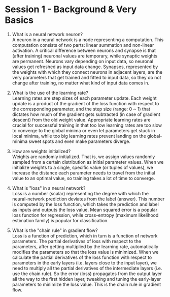 # Session 1 - Background & Very Basics

1. What is a neural network neuron?  
A neuron in a neural network is a node representing a computation. This computation consists of two parts: linear summation and non-linear activation. A critical difference between neurons and synapse is that (after training) neuronal values are temporary, while synaptic weights are permanent. Neurons vary depending on input data, so neuronal values get refreshed as input data change. Synapses, represented by the weights with which they connect neurons in adjacent layers, are the very parameters that get trained and fitted to input data, so they do not change after training, no matter what kind of input data comes in.

2. What is the use of the learning rate?  
Learning rates are step sizes of each parameter update. Each weight update is a product of the gradient of the loss function with respect to the corresponding parameter, and the step size (range: 0 ~ 1) that dictates how much of the gradient gets subtracted (in case of gradient descent) from the old weight value. Appropriate learning rates are crucial for successful training in that too low learning rates are too slow to converge to the global minima or even let parameters get stuck in local minima, while too big learning rates prevent landing on the global-minima sweet spots and even make parameters diverge.

3. How are weights initialized?  
Weights are randomly initialized. That is, we assign values randomly sampled from a certain distribution as initial parameter values. When we initialize weights to a single, specific value (or tuples of values), we increase the distance each parameter needs to travel from the initial value to an optimal value, so training takes a lot of time to converge.

4. What is "loss" in a neural network?  
Loss is a number (scalar) representing the degree with which the neural-network prediction deviates from the label (answer). This number is computed by the loss function, which takes the prediction and label as inputs and outputs the loss value. Mean squared error is a popular loss function for regression, while cross-entropy (maximum likelihood estimation family) is popular for classification.

5. What is the "chain rule" in gradient flow?  
Loss is a function of prediction, which in turn is a function of network parameters. The partial derivatives of loss with respect to the parameters, after getting multiplied by the learning rate, automatically modifies the parameters so that the loss value is minimized. When we calculate the partial derivatives of the loss function with respect to parameters in the early layers (i.e. layers close to the input layer), we need to multiply all the partial derivatives of the intermediate layers (i.e. use the chain rule). So the error (loss) propagates from the output layer all the way to the first hidden layer, tweaking and tuning the early-layer parameters to minimize the loss value. This is the chain rule in gradient flow.
